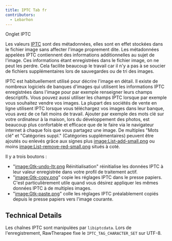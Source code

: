 ```yaml
---
title: IPTC Tab fr
contributors:
  - Lebarhon
---
```


<div class="pagetitle">

Onglet IPTC

</div>

Les valeurs
[IPTC](https://fr.wikipedia.org/wiki/IPTC_Information_Interchange_Model)
sont des métadonnées, elles sont en effet stockées dans le fichier image
sans affecter l'image proprement dite. Les métadonnées appelées IPTC
contiennent des informations additionnelles au sujet de l'image. Ces
informations étant enregistrées dans le fichier image, on ne peut les
perdre. Cela facilite beaucoup le travail car il n'y a pas à se soucier
de fichiers supplémentaires lors de sauvegardes ou de tri des images.

IPTC est habituellement utilisé pour décrire l'image en détail. Il
existe de nombreux logiciels de banques d'images qui utilisent les
informations IPTC enregistrées dans l'image pour par exemple renseigner
leurs champs descriptifs. Vous pouvez aussi utiliser les champs IPTC
lorsque par exemple vous souhaitez vendre vos images. La plupart des
sociétés de vente en ligne utilisent IPTC lorsque vous téléchargez vos
images dans leur banque, vous avez de ce fait moins de travail. Ajouter
par exemple des mots clé sur votre ordinateur à la maison, lors du
développement des photos, est beaucoup plus confortable et efficace que
de le faire via le navigateur internet à chaque fois que vous partagez
une image. De multiples "Mots clé" et "Catégories suppl." (Catégories
supplémentaires) peuvent être ajoutés ou enlevés grâce aux signes plus
[image:List-add-small.png](image:list-add-small.png) ou moins
[image:List-remove-red-small.png](image:list-remove-red-small.png)
situés à coté.

Il y a trois boutons :

- "[image:Gtk-undo-ltr.png](image:gtk-undo-ltr.png)
  Réinitialisation" réinitialise les données IPTC à leur valeur
  enregistrée dans votre profil de traitement actif.
- "[image:Gtk-copy.png](image:gtk-copy.png)" copie les
  réglages IPTC dans le presse papiers. C'est particulièrement utile
  quand vous désirez appliquer les mêmes données IPTC à de multiples
  images.
- "[image:Gtk-paste.png](image:gtk-paste.png)" colle les
  réglages IPTC préalablement copiés depuis le presse papiers vers
  l'image courante.

## Technical Details

Les chaînes IPTC sont manipulées par `libiptcdata`. Lors de
l'enregistrement, RawTherapee fixe le `IPTC_TAG_CHARACTER_SET` sur
UTF-8.
